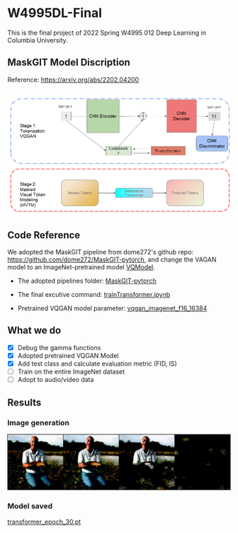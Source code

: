 # W4995DL-Final
This is the final project of 2022 Spring W4995 012 Deep Learning in Columbia University.


## MaskGIT Model Discription
Reference: https://arxiv.org/abs/2202.04200

<p align="center">
<img width="718" alt="workflow" src="/asset/Mask.png">
</p>

## Code Reference
We adopted the MaskGIT pipeline from dome272's github repo: https://github.com/dome272/MaskGIT-pytorch, and change the VAGAN model to an ImageNet-pretrained model [VQModel](https://github.com/CompVis/taming-transformers).

* The adopted pipelines folder: [MaskGIT-pytorch](/MaskGIT-pytorch/) 
* The final excutive command: [trainTransformer.ipynb](./trainTransformer.ipynb)

* Pretrained VQGAN model parameter: [vqgan_imagenet_f16_16384](./taming-transformers/logs/vqgan_imagenet_f16_16384/)

## What we do
- [x] Debug the gamma functions
- [x] Adopted pretrained VQGAN Model
- [x] Add test class and calculate evaluation metric (FID, IS)
- [ ] Train on the entire ImageNet dataset
- [ ] Adopt to audio/video data

## Results
### Image generation
<p align="center">
<img width="718" alt="workflow" src="/results/39.jpg">
</p>

### Model saved

[transformer_epoch_30.pt](./checkpoints/)

